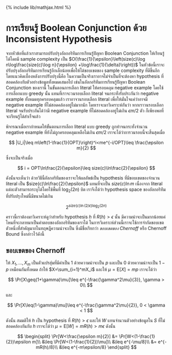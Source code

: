 {% include lib/mathjax.html %}
# การเรียนรู้ Boolean Conjunction ด้วย Inconsistent Hypothesis

จากหัวข้อที่แล้วเราสามารถปรับปรุงอัลกอริทึมการเรียนรู้ปัญหา Boolean Conjunction ให้เรียนรู้ได้โดยมี
sample complexity เป็น $O(\frac{1}{\epsilon}\left(size(c)\log n\log\frac{size(c)\log n}{\epsilon} +\log\frac{1}{\delta}\right))$
ในหัวข้อนี้เราจะปรับปรุงอัลกอริทึมการเรียนรู้อีกเล็กน้อยเพื่อให้ได้ขอบเขตของ sample complexity ที่ดีขึ้นอีก
โดยแนวคิดเบื้องหลังการปรับปรุงนี้คือ ในความเป็นจริงเราอาจไม่จำเป็นที่จะต้องหา hypothesis ที่สอดคล้องกับตัวอย่างข้อมูลทั้งหมดเสมอไป
เช่นในอัลกอริทึมการเรียนรู้ปัญหา Boolean Conjunction ของเรานี้ ในขั้นตอนการเลือก literal ให้ครอบคลุม
negative example โดยใช้การเลือกแบบ greedy  นั้น แทนที่เราจะวนรอบเลือก literal จนกระทั่งรับประกันว่า
negative example ทั้งหมดทุกครอบคลุมแล้ว เราอาจวนรอบเลือก literal เพื่อให้มั่นใจแค่ว่าอาจมี negative example
ที่ไม่สอดคล้องอยู่ไม่มากนัก โดยเราจะมาวิเคราะห์กันว่า หากเราวนรอบเลือก literal จนรับประกันได้ว่ามี
negative example ที่ไม่สอดคล้องอยู่ไม่เกิน $\epsilon m/2$ ตัว ก็เพียงพอที่จะเรียนรู้ได้สำเร็จแล้ว

พิจารณาเมื่อเรากำหนดให้ขั้นตอนการเลือก literal แบบ greedy ถูกทำจนกระทั่งจำนวน negative example
ที่ยังไม่ถูกครอบคลุมเหลือไม่เกิน $\epsilon m/2$ เราจะได้ว่าการวนรอบนี้จะสิ้นสุดเมื่อ

$$
|U_i|\leq m\left(1-\frac{1}{OPT}\right)^i<me^{-i/OPT}\leq \frac{\epsilon m}{2}
$$

ซึ่งจะเป็นจริงเมื่อ

$$
i = OPT\ln\frac{2}{\epsilon}\leq size(c)\ln\frac{2}{\epsilon}
$$

ดังนั้นจะเห็นว่า ด้วยวิธีนี้อัลกอริทึมของเราจะให้ผลลัพธ์เป็น hypothesis ที่มีขอบเขตของจำนวน literal เป็น
$size(c)\ln\frac{2}{\epsilon}$ แทนที่จะเป็น $size(c)\ln m$ เนื่องจาก literal แต่ละตัวสามารถระบุได้โดยใช้พื้นที่
$\log_2 (2n)$ บิต เราจึงได้ว่า hypothesis space ของอัลกอริทึมที่ปรับปรุงใหม่นี้มีขนาดไม่เกิน

$$
2^{size(c)\ln(2/\epsilon)\log_2(2n)}
$$

คราวนี้เราต้องมาวิเคราะห์ดูว่าสำหรับ hypothesis $h$ ที่ $R(h)>\epsilon$ นั้น
มีความน่าจะเป็นมากน้อยแค่ไหนที่จะกลายมาเป็นคำตอบของอัลกอริทึมของเราได้
ในการวิเคราะห์ส่วนนี้เราจะใช้การจำกัดขอบเขตตัวหนึ่งที่สำคัญมากในทฤษฎีความน่าจะเป็น ซึ่งมีชื่อเรียกว่า
_ขอบเขตของ Chernoff_ หรือ Chernoff Bound ซึ่งกล่าวไว้ดังนี้

## ขอบเขตของ Chernoff
ให้ $X_1,\dots,X_m$ เป็นตัวแปรสุ่มที่มีค่าเป็น 1 ด้วยความน่าจะเป็น $p$ และเป็น 0 ด้วยความน่าจะเป็น $1-p$ เหมือนกันทั้งหมด
ถ้าให้ $X=\sum_{i=1}^mX_i$ และให้ $\mu=\text{E}[X]=mp$ เราจะได้ว่า

$$
\Pr[X\geq(1+\gamma)\mu]\leq e^{-\frac{\gamma^2\mu}{3}}, \gamma > 0\\
$$

และ

$$
\Pr[X\leq(1-\gamma)\mu]\leq e^{-\frac{\gamma^2\mu}{2}}, 0 < \gamma < 1
$$

ดังนั้น สมมติให้ $h$ เป็น hypothesis ที่ $R(h)>\epsilon$ และให้ $W$ แทนจำนวนตัวอย่างข้อมูลใน $S$
ที่ไม่สอดคล้องกันกับ $h$ เราจะได้ว่า $\mu=\text{E}[W]= mR(h)>m\epsilon$ ดังนั้น

$$
\begin{split}
\Pr[W<\frac{\epsilon m}{2}] &= \Pr[W<(1-\frac{1}{2})\epsilon m]\\
&\leq \Pr[W<(1-\frac{1}{2})\mu]\\
&\leq e^{-\mu/8}\\
&= e^{-mR(h)/8}\\
&\leq e^{-m\epsilon/8}
\end{split}
$$
